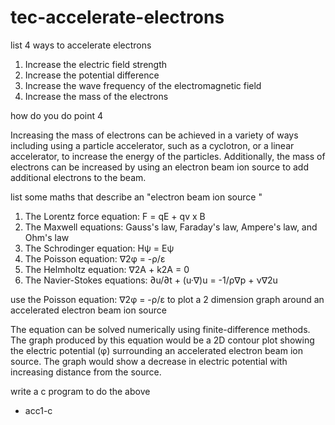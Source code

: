 # tec-accelerate-electrons

list 4 ways to accelerate electrons

1. Increase the electric field strength
2. Increase the potential difference
3. Increase the wave frequency of the electromagnetic field
4. Increase the mass of the electrons

how do you do point 4

Increasing the mass of electrons can be achieved in a variety of ways including using a particle accelerator, such as a cyclotron, or a linear accelerator, to increase the energy of the particles. Additionally, the mass of electrons can be increased by using an electron beam ion source to add additional electrons to the beam.


list some maths that describe an "electron beam ion source "

1. The Lorentz force equation: F = qE + qv x B
2. The Maxwell equations: Gauss's law, Faraday's law, Ampere's law, and Ohm's law
3. The Schrodinger equation: Hψ = Eψ
4. The Poisson equation: ∇2φ = -ρ/ε
5. The Helmholtz equation: ∇2A + k2A = 0
6. The Navier-Stokes equations: ∂u/∂t + (u·∇)u = -1/ρ∇p + ν∇2u


use the Poisson equation: ∇2φ = -ρ/ε to plot a 2 dimension graph around an accelerated electron beam ion source


The equation can be solved numerically using finite-difference methods. The graph produced by this equation would be a 2D contour plot showing the electric potential (φ) surrounding an accelerated electron beam ion source. The graph would show a decrease in electric potential with increasing distance from the source.

write a c program to do the above
- acc1-c
